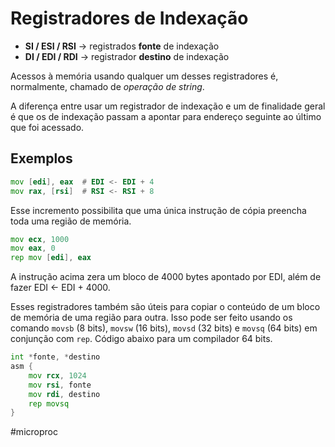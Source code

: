 
# Registradores de Indexação

- **SI / ESI / RSI** -> registrados **fonte** de indexação
- **DI / EDI / RDI** -> registrador **destino** de indexação

Acessos à memória usando qualquer um desses registradores é, normalmente, chamado de *operação de string*.

A diferença entre usar um registrador de indexação e um de finalidade geral é que os de indexação passam a apontar para endereço seguinte ao último que foi acessado.

## Exemplos

```asm
mov [edi], eax  # EDI <- EDI + 4
mov rax, [rsi]  # RSI <- RSI + 8
```

Esse incremento possibilita que uma única instrução de cópia preencha toda uma região de memória.

```asm
mov ecx, 1000
mov eax, 0
rep mov [edi], eax
```

A instrução acima zera um bloco de 4000 bytes apontado por EDI, além de fazer EDI <- EDI + 4000.

Esses registradores também são úteis para copiar o conteúdo de um bloco de memória de uma região para outra. Isso pode ser feito usando os comando `movsb` (8 bits), `movsw` (16 bits), `movsd` (32 bits) e `movsq` (64 bits) em conjunção com `rep`. Código abaixo para um compilador 64 bits.

```asm
int *fonte, *destino
asm {
	mov rcx, 1024
	mov rsi, fonte
	mov rdi, destino
	rep movsq
}
```

#microproc

